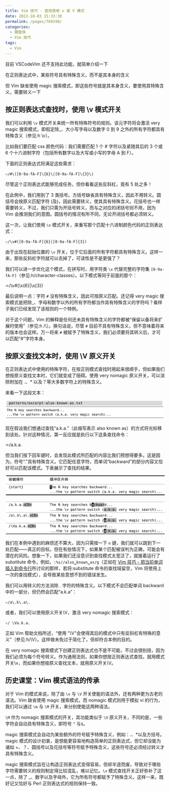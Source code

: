 ```yaml
---
title: Vim 技巧 - 查找使用 v 或 V 模式
date: 2022-10-03 15:33:30
permalink: /pages/769190/
categories:
  - 键盘侠
  - Vim 技巧
tags:
  - Vim
---
```


目前 VSCodeVim 还不支持此功能，就简单介绍一下

在正则表达式中，某些符号具有特殊含义，而不是其本身的含义

但 Vim 缺省使用 magic 搜索模式，即这些符号就是其本身含义，要使用其特殊含义，需要转义一下

## 按正则表达式查找时，使用 \v 模式开关

我们可以利用 `\v` 模式开关来统一所有特殊符号的规则。该元字符将会激活 very magic 搜索模式，即假定除\_、大小写字母以及数字 0 到 9 之外的所有字符都具有特殊含义（参见:h \v）。

比如我们要匹配 css 颜色代码：我们需要匹配 1 个 # 字符以及紧随其后的 3 个或 6 个十六进制字符（包括所有数字以及大写或小写的字母 A 到 F）。

下面的正则表达式将满足这些需求：

`➾/#\([0-9a-fA-F]\{6}\|[0-9a-fA-F]\{3}\)`

尽管这个正则表达式能够完成任务，但你看看这些反斜杠，竟有 5 处之多！

在此例中，我们用到了 3 类括号。方括号缺省具有特殊含义，因此不用转义。圆括号会按原义匹配字符 (及)，因此需要转义，使其具有特殊含义。花括号也一样需要转义，不过，我们只需为开括号转义，而与之对应的闭括号则不用，因为 Vim 会推测我们的意图。圆括号的情况有所不同，无论开闭括号都必须转义。

这一次，让我们使用 `\v` 模式开关，来重写那个匹配十六进制颜色代码的正则表达式：

`➾/\v#([0-9a-fA-F]{6}|[0-9a-fA-F]{3})`

由于出现在起始位置的 `\v` 开关，位于它后面的所有字符都具有特殊含义。这样一来，那些反斜杠字符就可以去掉了，可读性是不是更强了？

我们可以进一步优化这个模式，在拼写时，用字符类 `\x` 代替完整的字符集 `[0-9a-fA-F]`（参见:h/character-classes）。以下模式等同于前面的那个：

➾/\v#(\x{6}|\x{3})

最后说明一点：字符 `#` 没有特殊含义，因此可按原义匹配。还记得 very magic 搜索模式是把除\_、字母和数字以外的所有字符都当作具有特殊含义的字符吗？看样子我们已经发现了该规则的一个特例。

对于这个问题，Vim 的解释是任何还未具有特殊含义的字符都被“保留以备将来扩展时使用”（参见:h /\\）。换句话说，尽管 `#` 目前不具有特殊含义，但不意味着将来的版本也会这样。万一将来 `#` 被赋予了特殊含义，我们必须要将其转义后，才可以匹配“#”字符本身。

## 按原义查找文本时，使用 \V 原义开关

在正则表达式中使用的特殊字符，在按正则模式查找时用起来很顺手，但如果我们想按原义查找文本时，它们就变成了阻碍。使用 very nomagic 原义开关，可以消除附加在 .、\* 以及？等大多数字符上的特殊含义。

来看一下这段文本：

![](../../.vuepress/public/img/vim/157.jpg)

现在假设我们想通过查找“a.k.a.”（此缩写表示 also known as）的方式将光标移到该处。针对这种情况，第一反应就是执行以下这条查找命令：

➾/a.k.a.

但当我们按下回车键时，会发现此模式所匹配的内容比我们预想得要多。这是因为，符号“.”具有特殊含义。它匹配任意字符，而单词“backward”的部分内容又恰好可以匹配该模式。下表展示了查找的结果。

![](../../.vuepress/public/img/vim/158.jpg)

![](../../.vuepress/public/img/vim/159.jpg)

我们在本例中遇到的麻烦还不算大，因为只需按一下 `n` 键，我们就可以跳到下一处匹配——真正的目标。但在有些情况下，如果某个匹配被误判为正确，可能会有潜在的风险。想象一下，如果我们还没意识到查找模式太宽泛了，就接着运行了 substitute 命令，例如，`:%s//also␣known␣as/g`（正如在 [Vim 技巧 - 把当前单词插入到命令行](/pages/e88e82/)所讨论的那样，若将:substitute 命令的查找域留空，Vim 将使用上一次的查找模式），会导致某些意想不到的错误发生。

我们可以用转义的方法消除 . 字符的特殊含义。以下模式不会匹配单词 backward 中的一部分，但仍然会匹配“a.k.a”：

`➾/a\.k\.a\.`

或者，我们可以使用原义开关\V，激活 very nomagic 搜索模式：

`➾/ \Va.k.a.`

正如 Vim 帮助文档所述，“使用 "\V"会使得其后的模式中只有反斜杠有特殊的意义”（参见:h/\V）。这样做未免过于简化了，但却符合本例的目的。

在 very nomagic 搜索模式下创建正则表达式也不是不可能，不过会很别扭，因为我们必须为每个符号转义。作为通用法则，如果你想按正则表达式查找，就用模式开关\v，而如果你想按原义查找文本，就用原义开关\V。

## 历史课堂：Vim 模式语法的传承

对于 Vim 的模式来说，除了由 `\v` 与 `\V` 开关使能的语法外，还有两种更为古老的语法。Vim 缺省使用 magic 搜索模式，而 nomagic 模式则用于模拟 vi 的行为，我们可以通过 `\m` 与 `\M` 开关，来分别使能这两种语法。

`\M` 作为 nomagic 搜索模式的开关，其功能类似于 `\V` 原义开关，不同的是，一些字符会自动具有特殊含义，即符号 `^` 与`$`。

magic 搜索模式会自动为某些额外的符号赋予特殊含义，例如：.、\*以及方括号。magic 模式的设计初衷，是想能更容易地构造简单的正则表达式，但它却没能为诸如 +、？、圆括号以及花括号等符号赋予特殊含义，这些符号还必须经过转义才具有特殊含义。

magic 搜索模式旨在让构造正则表达式变得容易，但却半途而废，导致对于哪些字符需要转义的规则制定得比较混乱，难以记忆。`\v` 模式查找开关正好弥补了这一点，除了 \_、数字以及字母外，它为所有符号都赋予了特殊含义。这样一来，既好记又恰好与 Perl 正则表达式的规则保持一致。
